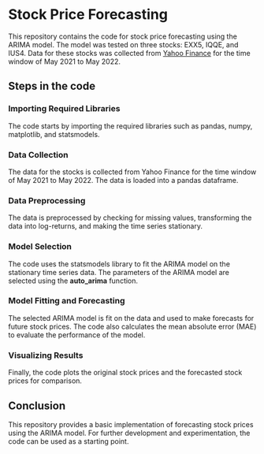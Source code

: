 # Stock Price Forecasting
This repository contains the code for stock price forecasting using the ARIMA model. The model was tested on three stocks: EXX5, IQQE, and IUS4. Data for these stocks was collected from [Yahoo Finance](https://finance.yahoo.com/) for the time window of May 2021 to May 2022.

## Steps in the code

### Importing Required Libraries 
The code starts by importing the required libraries such as pandas, numpy, matplotlib, and statsmodels.

### Data Collection 
The data for the stocks is collected from Yahoo Finance for the time window of May 2021 to May 2022. The data is loaded into a pandas dataframe.

### Data Preprocessing 
The data is preprocessed by checking for missing values, transforming the data into log-returns, and making the time series stationary.

### Model Selection 
The code uses the statsmodels library to fit the ARIMA model on the stationary time series data. The parameters of the ARIMA model are selected using the **auto_arima** function.

### Model Fitting and Forecasting 
The selected ARIMA model is fit on the data and used to make forecasts for future stock prices. The code also calculates the mean absolute error (MAE) to evaluate the performance of the model.

### Visualizing Results 
Finally, the code plots the original stock prices and the forecasted stock prices for comparison.

## Conclusion
This repository provides a basic implementation of forecasting stock prices using the ARIMA model. For further development and experimentation, the code can be used as a starting point.
